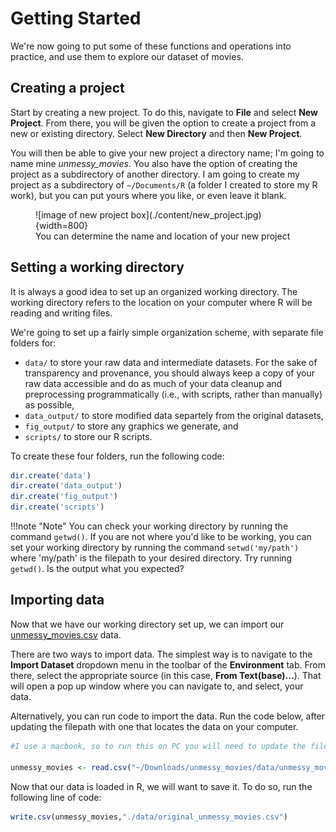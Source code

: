 # Getting Started

We're now going to put some of these functions and operations into practice, and use them to explore our dataset of movies. 

## Creating a project

Start by creating a new project. To do this, navigate to **File** and select **New Project**. From there, you will be given the option to create a project from a new or existing directory. Select **New Directory** and then **New Project**. 

You will then be able to give your new project a directory name; I'm going to name mine *unmessy_movies*. You also have the option of creating the project as a subdirectory of another directory. I am going to create my project as a subdirectory of `~/Documents/R` (a folder I created to store my R work), but you can put yours where you like, or even leave it blank.

<figure markdown="span">
    ![image of new project box](./content/new_project.jpg){width=800}
    <figcaption>You can determine the name and location of your new project</figcaption>
</figure>

## Setting a working directory

It is always a good idea to set up an organized working directory. The working directory refers to the location on your computer where R will be reading and writing files. 

We're going to set up a fairly simple organization scheme, with separate file folders for:

- `data/` to store your raw data and intermediate datasets. For the sake of transparency and provenance, you should always keep a copy of your raw data accessible and do as much of your data cleanup and preprocessing programmatically (i.e., with scripts, rather than manually) as possible,
- `data_output/` to store modified data separtely from the original datasets,
- `fig_output/` to store any graphics we generate, and
- `scripts/` to store our R scripts.

To create these four folders, run the following code:

```R
dir.create('data')
dir.create('data_output')
dir.create('fig_output')
dir.create('scripts')
```

!!!note "Note"
    You can check your working directory by running the command `getwd()`. If you are not where you'd like to be working, you can set your working directory by running the command `setwd('my/path')` where 'my/path' is the filepath to your desired directory. Try running `getwd()`. Is the output what you expected?

## Importing data

Now that we have our working directory set up, we can import our [unmessy_movies.csv](./content/unmessy_movies.csv) data. 

There are two ways to import data. The simplest way is to navigate to the **Import Dataset** dropdown menu in the toolbar of the **Environment** tab. From there, select the appropriate source (in this case, **From Text(base)...**). That will open a pop up window where you can navigate to, and select, your data. 

Alternatively, you can run code to import the data. Run the code below, after updating the filepath with one that locates the data on your computer.
```R
#I use a macbook, so to run this on PC you will need to update the filepath to begin with a "C:" 

unmessy_movies <- read.csv("~/Downloads/unmessy_movies/data/unmessy_movies.csv")
```
Now that our data is loaded in R, we will want to save it. To do so, run the following line of code: 
```R
write.csv(unmessy_movies,"./data/original_unmessy_movies.csv")
```

